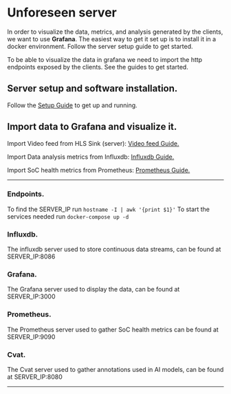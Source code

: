# Unforeseen server

In order to visualize the data, metrics, and analysis generated by the clients, we want to use **Grafana**. The easiest way to get it set up is to install it in a docker environment.
Follow the server setup guide to get started. 

To be able to visualize the data in grafana we need to import the http endpoints exposed by the clients. See the guides to get started. 


## Server setup and software installation.

Follow the [Setup Guide](https://github.com/petoor/unforeseen-server/blob/main/SETUP_SERVER.md) to get up and running.

## Import data to Grafana and visualize it.
Import Video feed from HLS Sink (server): [Video feed Guide.](https://github.com/petoor/unforeseen-server/blob/main/VIDEO_FEED_GUIDE.md)

Import Data analysis metrics from Influxdb: [Influxdb Guide.](https://github.com/petoor/unforeseen-server/blob/main/INFLUXDB_GUIDE.md)

Import SoC health metrics from Prometheus: [Prometheus Guide.](https://github.com/petoor/unforeseen-server/blob/main/PROMETHEUS_GUIDE.md)

---
### Endpoints.
To find the SERVER_IP run `hostname -I | awk '{print $1}'`
To start the services needed run `docker-compose up -d`

### Influxdb.
The influxdb server used to store continuous data streams, can be found at SERVER_IP:8086

### Grafana.
The Grafana server used to display the data, can be found at SERVER_IP:3000

### Prometheus.
The Prometheus server used to gather SoC health metrics can be found at SERVER_IP:9090

### Cvat.
The Cvat server used to gather annotations used in AI models, can be found at SERVER_IP:8080

---

